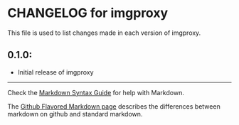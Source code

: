 # CHANGELOG for imgproxy

This file is used to list changes made in each version of imgproxy.

## 0.1.0:

* Initial release of imgproxy

- - -
Check the [Markdown Syntax Guide](http://daringfireball.net/projects/markdown/syntax) for help with Markdown.

The [Github Flavored Markdown page](http://github.github.com/github-flavored-markdown/) describes the differences between markdown on github and standard markdown.
